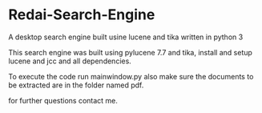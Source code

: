 # Redai-Search-Engine
A desktop search engine built usine lucene and tika written in python 3 

This search engine was built using pylucene 7.7 and tika, install and setup lucene and jcc and all dependencies.

To execute the code run mainwindow.py also make sure the documents to be extracted are in the folder named pdf.

for further questions contact me.


